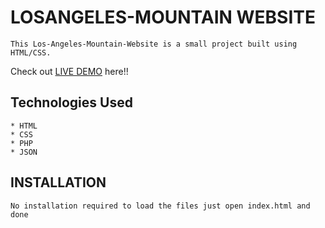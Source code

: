 # LOSANGELES-MOUNTAIN WEBSITE
```
This Los-Angeles-Mountain-Website is a small project built using HTML/CSS.

```
Check out [LIVE DEMO](https://losangeles-mountains.herokuapp.com/) here!!

## Technologies Used
```
* HTML
* CSS
* PHP
* JSON

```
## INSTALLATION
```
No installation required to load the files just open index.html and done

```
